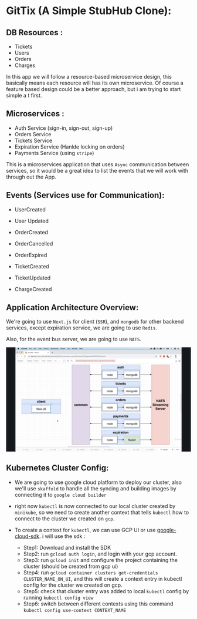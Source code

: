 # GitTix (A Simple StubHub Clone): 

## DB Resources : 

  - Tickets
  - Users
  - Orders
  - Charges

In this app we will follow a resource-based microservice design, this basically means each resource will has its own microservice.
Of course a feature based design could be a better approach, but i am trying to start simple a t first.

## Microservices : 

  - Auth Service (sign-in, sign-out, sign-up)
  - Orders Service
  - Tickets Service
  - Expiration Service (Hanlde locking on orders)
  - Payments Service (using `stripe`)

This is a microservices application that uses `Async` communication between services, so it would be a great idea to list the events that we will work with through out the App.

## Events (Services use for Communication):

  - UserCreated
  - User Updated

  - OrderCreated
  - OrderCancelled
  - OrderExpired

  - TicketCreated
  - TicketUpdated

  - ChargeCreated

## Application Architecture Overview:

  We're going to use `Next.js` for client (`SSR`), and `mongodb` for other backend services, except expiration service, we are going to use `Redis`.

  Also, for the event bus server, we are going to use `NATS`.

  ![OverView](./pics/OverviewDiagram.png)

## Kubernetes Cluster Config: 

  - We are going to use google cloud platform to deploy our cluster, also we'll use `skaffold` to handle all the syncing and building images by connecting it to `google cloud builder`

  - right now `kubectl` is now connected to our local cluster created by `minikube`, so we need to create another context that tells `kubectl` how to connect to the cluster we created on `gcp`.

  - To create a context for `kubectl`, we can use GCP UI or use [google-cloud-sdk](https://cloud.google.com/sdk). i will use the sdk : 
    - Step1: Download and install the SDK
    - Step2: run `gcloud auth login`, and login with your gcp account.
    - Step3: run `gcloud init` and configure the project containing the cluster (should be created from gcp ui)
    - Step4: run `gcloud container clusters get-credentials CLUSTER_NAME_ON_UI`, and this will create a context entry in kubectl config for the cluster we created on gcp.
    - Step5: check that cluster entry was added to local `kubectl` config by running `kubectl config view`
    - Step6: switch between different contexts using this command `kubectl config use-context CONTEXT_NAME`

  